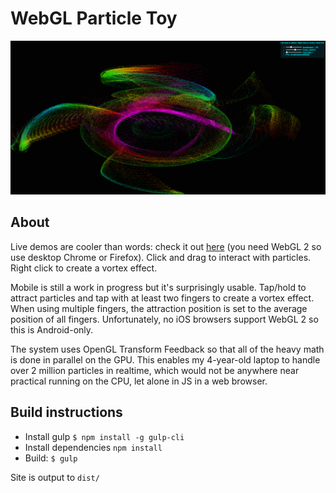 # WebGL Particle Toy

![screenshot](screenshot.png)

## About

Live demos are cooler than words: check it out [here](https://jherman3.github.io/webgl-particle-toy/) (you need WebGL 2 so use desktop Chrome or Firefox).
Click and drag to interact with particles. Right click to create a vortex effect.

Mobile is still a work in progress but it's surprisingly usable. Tap/hold to attract
particles and tap with at least two fingers to create a vortex effect. When
using multiple fingers, the attraction position is set to the average position
of all fingers. Unfortunately, no iOS browsers support WebGL 2 so this is Android-only.

The system uses OpenGL Transform Feedback so that all of the heavy math
is done in parallel on the GPU. This enables my 4-year-old laptop to handle over 2
million particles in realtime, which would not be anywhere near practical running on
the CPU, let alone in JS in a web browser.


## Build instructions
* Install gulp `$ npm install -g gulp-cli`
* Install dependencies `npm install`
* Build: `$ gulp`

Site is output to `dist/`
